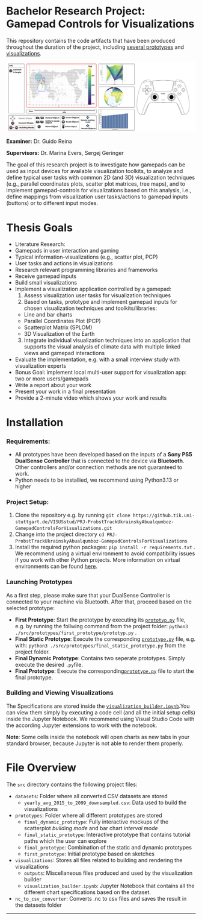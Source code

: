 # Bachelor Research Project: Gamepad Controls for Visualizations
This repository contains the code artifacts that have been produced throughout the duration of the project, including [several prototypes](/src/prototypes/) and [visualizations](/src/visualizations/). 

![](/images/teaser.png) 

__Examiner:__ Dr. Guido Reina

__Supervisors:__ Dr. Marina Evers, Sergej Geringer

The goal of this research project is to investigate how gamepads can be used as input devices for available visualization toolkits, to analyze and define typical user tasks with common 2D (and 3D) visualization techniques (e.g., parallel coordinates plots, scatter plot matrices, tree maps), and to implement gamepad-controls for visualizations based on this analysis, i.e., define mappings from
visualization user tasks/actions to gamepad inputs (buttons) or to different input modes. 

# Thesis Goals
- Literature Research:
- Gamepads in user interaction and gaming
- Typical information-visualizations (e.g., scatter plot, PCP)
- User tasks and actions in visualizations
- Research relevant programming libraries and frameworks
- Receive gamepad inputs
- Build small visualizations
- Implement a visualization application controlled by a gamepad:
  1. Assess visualization user tasks for visualization techniques
  2. Based on tasks, prototype and implement gamepad inputs for chosen visualization
techniques and toolkits/libraries:
    - Line and bar charts
    - Parallel Coordinates Plot (PCP)
    - Scatterplot Matrix (SPLOM)
    - 3D Visualization of the Earth
  3. Integrate individual visualization techniques into an application that supports the visual
analysis of climate data with multiple linked views and gamepad interactions
- Evaluate the implementation, e.g. with a small interview study with visualization experts
- Bonus Goal: implement local multi-user support for visualization app: two or more
users/gamepads
- Write a report about your work
- Present your work in a final presentation
- Provide a 2-minute video which shows your work and results

# Installation

### Requirements:
+ All prototypes have been developed based on the inputs of a **Sony PS5 DualSense Controller** that is connected to the device via **Bluetooth**. Other controllers and/or connection methods are not guaranteed to work. 
+ Python needs to be installied, we recommend using Python3.13 or higher

### Project Setup:
1. Clone the repository e.g. by running `git clone https://github.tik.uni-stuttgart.de/VISUSstud/PRJ-ProbstTrackUkrainskyAbualqumboz-GamepadControlsForVisualizations.git`
2. Change into the project directory `cd PRJ-ProbstTrackUkrainskyAbualqumboz-GamepadControlsForVisualizations`
3. Install the required python packages: `pip install -r requirements.txt` . We recommend using a virtual environment to avoid compatibility issues if you work with other Python projects. More information on virtual environments can be found [here](https://docs.python.org/3/library/venv.html).

### Launching Prototypes
As a first step, please make sure that your DualSense Controller is connected to your machine via Bluetooth. After that, proceed based on the selected prototype:

+ **First Prototype**: Start the prototype by executing its [`prototyp.py`](/src/prototypes/first_prototype/prototyp.py) file, e.g. by running the follwing command from the project folder: `python3 ./src/prototypes/first_prototype/prototyp.py` .
+ **Final Static Prototype**: Execute the corresponding [`prototype.py`](./src/prototypes/final_static_prototype/prototype.py) file, e.g. with: `python3 ./src/prototypes/final_static_prototype.py` from the project folder.
+ **Final Dynamic Prototype**: Contains two seperate prototypes. Simply execute the desired `.py`file.
+ **Final Prototype**: Execute the corresponding[`prototype.py`](/src/prototypes/final_prototype/prototype.py) file to start the final prototype.

### Building and Viewing Visualizations
The Specifications are stored inside the [`visualization_builder.ipynb`](/src/visualizations/visualization_builder.ipynb).You can view them simply by executing a code cell (and all the initial setup cells) inside the Jupyter Notebook. We recommend using Visual Studio Code with the according Jupyter extensions to work with the notebook. 

**Note**: Some cells inside the notebook will open charts as new tabs in your standard browser, because Jupyter is not able to render them properly.

# File Overview

The `src` directory contains the following project files: 

  - `datasets`: Folder where all converted CSV datasets are stored
    - `yearly_avg_2015_to_2099_downsampled.csv`: Data used to build the visualizations
  - `prototypes`: Folder where all different prototypes are stored
    - `final_dynamic_prototype`: Fully interactive mockups of the scatterplot *building mode*  and bar chart *interval mode*
    - `final_static_prototype`: Interactive prototype that contains tutorial paths which the user can explore 
    - `final_prototype`: Combination of the static and dynamic prototypes 
    - `first_prototype`: Initial prototype based on sketches 
  - `visualizations`: Stores all files related to building and rendering the visualizations
    - `outputs`: Miscellaneous files produced and used by the visualization builder
    - `visualization_builder.ipynb`: Jupyter Notebook that contains all the different chart specifications based on the dataset. 
  - `nc_to_csv_converter`: Converts .nc to csv files and saves the result in the datasets folder

---